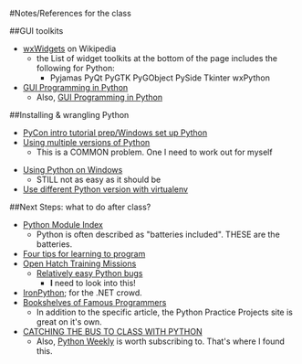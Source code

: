 #Notes/References for the class

##GUI toolkits
-  [wxWidgets](http://en.wikipedia.org/wiki/WxWidgets) on Wikipedia
    +  the List of widget toolkits at the bottom of the page includes the following for Python:
        *  Pyjamas PyQt PyGTK PyGObject PySide Tkinter wxPython
-  [GUI Programming in Python](https://wiki.python.org/moin/GuiProgramming)
    -  Also, [GUI Programming in Python](https://wiki.python.org/moin/GUI%20Programming%20in%20Python)


##Installing & wrangling Python
-  [PyCon intro tutorial prep/Windows set up Python](https://openhatch.org/wiki/PyCon_intro_tutorial_prep/Windows_set_up_Python)
-  [Using multiple versions of Python](http://stackoverflow.com/questions/20555517/using-multiple-versions-of-python)
    +  This is a COMMON problem. One I need to work out for myself
+  [Using Python on Windows](https://docs.python.org/3.4/using/windows.html#python-launcher-for-windows)
    *  STILL not as easy as it should be
+  [Use different Python version with virtualenv](http://stackoverflow.com/questions/1534210/use-different-python-version-with-virtualenv)




##Next Steps: what to do after class?
-  [Python Module Index](https://docs.python.org/3/py-modindex.html)
    +  Python is often described as "batteries included". THESE are the batteries.
-  [Four tips for learning to program](https://signalvnoise.com/posts/3014-four-tips-for-learning-how-to-program)
-  [Open Hatch Training Missions](https://openhatch.org/missions/)
    +  [Relatively easy Python bugs](https://openhatch.org/search/?q=&project=Python&toughness=bitesize&language=Python)
        *  **I** need to look into this!
-  [IronPython](http://ironpython.net/); for the .NET crowd.
-  [Bookshelves of Famous Programmers](http://pythonpracticeprojects.com/programmer-bookshelves.html)
    +  In addition to the specific article, the Python Practice Projects site is great on it's own.
-  [CATCHING THE BUS TO CLASS WITH PYTHON](http://www.danielforsyth.me/catching-the-bus-to-class-with-python/?utm_source=Python+Weekly+Newsletter&utm_campaign=2b85e7832e-Python_Weekly_Issue_160_October_9_2014&utm_medium=email&utm_term=0_9e26887fc5-2b85e7832e-312680573)
    +  Also, [Python Weekly](http://www.pythonweekly.com/) is worth subscribing to. That's where I found this.
